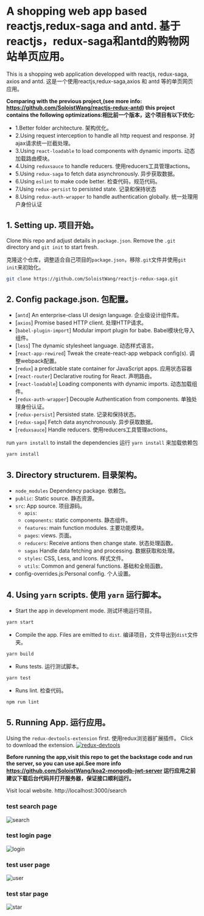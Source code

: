 # A shopping web app based reactjs,redux-saga and antd. 基于reactjs，redux-saga和antd的购物网站单页应用。
 This is a shopping web application developped with reactjs, redux-saga, axios and antd. 这是一个使用reactjs,redux-saga,axios 和 antd 等的单页网页应用。

**Comparing with the previous project,(see more info: https://github.com/SoloistWang/reactjs-redux-antd)
this project contains the following optimizations:相比前一个版本，这个项目有以下优化:**
- 1.Better folder architecture. 架构优化。
- 2.Using request interception to handle all http request and response. 对ajax请求统一拦截处理。
- 3.Using `react-loadable` to load components with dynamic imports. 动态加载路由模块。
- 4.Using `reduxsauce` to handle reducers. 使用reducers工具管理actions。
- 5.Using `redux-saga` to fetch data asynchronously. 异步获取数据。
- 6.Using `eslint` to make code better. 检查代码，规范代码。
- 7.Using `redux-persist` to persisted state. 记录和保持状态
- 8.Using `redux-auth-wrapper` to handle authentication globally. 统一处理用户身份认证

## 1. Setting up. 项目开始。

Clone this repo and adjust details in `package.json`. Remove the `.git` directory and `git init` to start fresh.

克隆这个仓库，调整适合自己项目的`package.json`，移除`.git`文件并使用`git init`来初始化。

```bash
git clone https://github.com/SoloistWang/reactjs-redux-saga.git
```

## 2. Config package.json. 包配置。

- [`antd`] An enterprise-class UI design language. 企业级设计组件库。
- [`axios`] Promise based HTTP client. 处理HTTP请求。
- [`babel-plugin-import`] Modular import plugin for babe. Babel模块化导入组件。
- [`less`] The dynamic stylesheet language. 动态样式语言。
- [`react-app-rewired`] Tweak the create-react-app webpack config(s). 调整webpack配置。
- [`redux`]  a predictable state container for JavaScript apps. 应用状态容器
- [`react-router`] Declarative routing for React. 声明路由。
- [`react-loadable`]  Loading components with dynamic imports. 动态加载组件。
- [`redux-auth-wrapper`] Decouple Authentication from components. 单独处理身份认证。
- [`redux-persist`] Persisted state. 记录和保持状态。
- [`redux-saga`] Fetch data asynchronously. 异步获取数据。
- [`reduxsauce`] Handle reducers. 使用reducers工具管理actions。
  
run `yarn install` to install the dependencies
运行 `yarn install` 来加载依赖包

```bash
yarn install
```

## 3. Directory structurem. 目录架构。
- `node_modules` Dependency package. 依赖包。
- `public`: Static source. 静态资源。
- `src`: App source. 项目源码。
  - `apis`: 
  - `components`: static components. 静态组件。
  - `features`: main function modules. 主要功能模块。
  - `pages`: views. 页面。
  - `reducers`: Receive antions then change state. 状态处理函数。
  - `sagas` Handle data fetching and processing. 数据获取和处理。
  - `styles`: CSS, Less, and Icons. 样式文件。
  - `utils`: Common and general functions. 基础和全局函数。
- config-overrides.js:Personal config. 个人设置。

## 4. Using `yarn` scripts. 使用 `yarn` 运行脚本。

- Start the app in development mode. 测试环境运行项目。
```bash
yarn start
```

- Compile the app. Files are emitted to `dist`. 编译项目，文件导出到`dist`文件夹。
```bash
yarn build 
```

- Runs tests. 运行测试脚本。
```bash
yarn test 
```

- Runs lint. 检查代码。
```bash
npm run lint 
```

## 5. Running App. 运行应用。

Using the `redux-devtools-extension` first. 使用redux浏览器扩展插件。
Click to download the extension.
<a href="https://chrome.google.com/webstore/detail/redux-devtools/lmhkpmbekcpmknklioeibfkpmmfibljd">![redux-devtools](images/redux-dev.png)</a>

**Before running the app,visit this repo to get the backstage code and run the server, so you can use api.See more info https://github.com/SoloistWang/koa2-mongodb-jwt-server 运行应用之前建议下载后台代码并打开服务器，保证接口顺利运行。**

 Visit local website.
 http://localhost:3000/search

 ### test search page
![search](images/search.png)

 ### test login page
![login](images/login.png)

 ### test user page
![user](images/user.png)

 ### test star page
![star](images/star.png)


